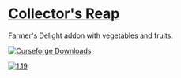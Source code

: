 # [Collector's Reap](https://www.curseforge.com/minecraft/mc-mods/collectors-reap)
Farmer's Delight addon with vegetables and fruits.

<a href="https://www.curseforge.com/minecraft/mc-mods/collectors-reap">
  <img src="https://cf.way2muchnoise.eu/full_807101_downloads.svg" alt="Curseforge Downloads">
</a>

[![1.19](https://github.com/brnbrd/CollectorsReap/actions/workflows/build-1.19.yml/badge.svg?branch=1.19)](https://github.com/brnbrd/CollectorsReap/actions/workflows/build-1.19.yml)
